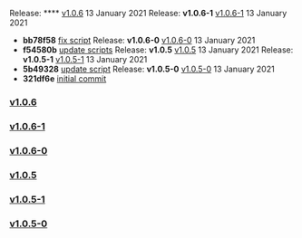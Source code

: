Release: **** [v1.0.6](https://github.com/mariomui/pluralsight-react-hook-training/compare/v1.0.6-1...v1.0.6) 13 January 2021
Release: **v1.0.6-1** [v1.0.6-1](https://github.com/mariomui/pluralsight-react-hook-training/compare/v1.0.6-0...v1.0.6-1) 13 January 2021
- **bb78f58** [fix script](https://github.com/mariomui/pluralsight-react-hook-training/commit/bb78f582edccd4b49cab45644c9cb140c3063c5a)
Release: **v1.0.6-0** [v1.0.6-0](https://github.com/mariomui/pluralsight-react-hook-training/compare/v1.0.5...v1.0.6-0) 13 January 2021
- **f54580b** [update scripts](https://github.com/mariomui/pluralsight-react-hook-training/commit/f54580b25806bfaa39d50aca7072625c0d92721f)
Release: **v1.0.5** [v1.0.5](https://github.com/mariomui/pluralsight-react-hook-training/compare/v1.0.5-1...v1.0.5) 13 January 2021
Release: **v1.0.5-1** [v1.0.5-1](https://github.com/mariomui/pluralsight-react-hook-training/compare/v1.0.5-0...v1.0.5-1) 13 January 2021
- **5b49328** [update script](https://github.com/mariomui/pluralsight-react-hook-training/commit/5b49328b15a33edbb434c1b4c4d30c373ecf02d7)
Release: **v1.0.5-0** [v1.0.5-0]() 13 January 2021
- **321df6e** [initial commit](https://github.com/mariomui/pluralsight-react-hook-training/commit/321df6ee6ae5c9f999bb37c4683ba8105db3bd84)
### [v1.0.6](https://github.com/mariomui/pluralsight-react-hook-training/compare/v1.0.6-1...v1.0.6)
### [v1.0.6-1](https://github.com/mariomui/pluralsight-react-hook-training/compare/v1.0.6-0...v1.0.6-1)
### [v1.0.6-0](https://github.com/mariomui/pluralsight-react-hook-training/compare/v1.0.5...v1.0.6-0)
### [v1.0.5](https://github.com/mariomui/pluralsight-react-hook-training/compare/v1.0.5-1...v1.0.5)
### [v1.0.5-1](https://github.com/mariomui/pluralsight-react-hook-training/compare/v1.0.5-0...v1.0.5-1)
### [v1.0.5-0]()
